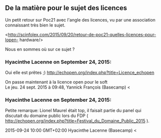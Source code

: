 ## De la matière pour le sujet des licences



Un petit retour sur Poc21 avec l'angle des licences, vu par une association
connaissant très bien le sujet.  
  
<http://scinfolex.com/2015/09/20/retour-de-poc21-quelles-licences-pour-lopen-
hardware/>  
  
Nous en sommes où sur ce sujet ?



### **Hyacinthe Lacenne** on September 24, 2015:



Oui elle est prêtes ;) <http://echopen.org/index.php?title=Licence_echopen>  
  
On passe maintenant à la licence open pour le soft  
Le jeu. 24 sept. 2015 à 09:48, Yannick François (Basecamp) &lt;



### **Hyacinthe Lacenne** on September 24, 2015:



Petite remarque: Lionel Maurel était top, il faisait partie du panel qui  
discutait du domaine public lors du FDP (  
<http://echopen.org/index.php?title=Festival_du_Domaine_Public_2015> ).  
  
2015-09-24 10:00 GMT+02:00 Hyacinthe Lacenne (Basecamp) &lt;



